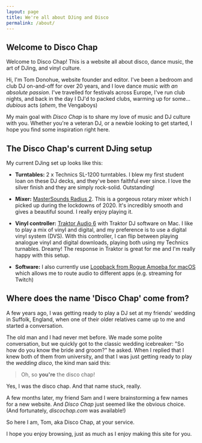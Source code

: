 ```yaml
---
layout: page
title: We're all about DJing and Disco
permalink: /about/
---
```


## Welcome to Disco Chap

Welcome to Disco Chap! This is a website all about disco, dance music, the art of DJing, and vinyl culture.

Hi, I'm Tom Donohue, website founder and editor. I've been a bedroom and club DJ on-and-off for over 20 years, and I love dance music _with an absolute passion_. I've travelled for festivals across Europe, I've run club nights, and back in the day I DJ'd to packed clubs, warming up for some... _dubious_ acts (_ahem_, the Vengaboys)

My main goal with _Disco Chap_ is to share my love of music and DJ culture with you. Whether you're a veteran DJ, or a newbie looking to get started, I hope you find some inspiration right here.

## The Disco Chap's current DJing setup

My current DJing set up looks like this:

- **Turntables:** 2 x Technics SL-1200 turntables. I blew my first student loan on these DJ decks, and they've been faithful ever since. I love the silver finish and they are simply rock-solid. Outstanding!

- **Mixer:** [MasterSounds Radius 2][radius2]. This is a gorgeous rotary mixer which I picked up during the lockdowns of 2020. It's incredibly smooth and gives a beautiful sound. I really enjoy playing it.

- **Vinyl controller:** [Traktor Audio 6][audio6] with Traktor DJ software on Mac. I like to play a mix of vinyl and digital, and my preference is to use a digital vinyl system (DVS). With this controller, I can flip between playing analogue vinyl and digital downloads, playing both using my Technics turnables. Dreamy! The response in Traktor is great for me and I'm really happy with this setup.

- **Software:** I also currently use [Loopback from Rogue Amoeba for macOS][loopback] which allows me to route audio to different apps (e.g. streaming for Twitch)

## Where does the name 'Disco Chap' come from?

A few years ago, I was getting ready to play a DJ set at my friends' wedding in Suffolk, England, when one of their older relatives came up to me and started a conversation. 

The old man and I had never met before. We made some polite conversation, but we quickly got to the classic wedding icebreaker: "So how do you know the bride and groom?" he asked. When I replied that I knew both of them from university, and that I was just getting ready to play the _wedding disco_, the kind man said this:

> Oh, so **you're** the disco chap!

Yes, I was the disco chap. And that name stuck, really. 

A few months later, my friend Sam and I were brainstorming a few names for a new website. And _Disco Chap_ just seemed like the obvious choice. (And fortunately, _discochap.com_ was available!)

So here I am, Tom, aka Disco Chap, at your service.

I hope you enjoy browsing, just as much as I enjoy making this site for you.


[radius2]: https://mastersounds.co.uk/collections/mixers/products/radius-2-silver
[audio6]: https://www.native-instruments.com/en/products/traktor/digital-vinyl/traktor-scratch-audio-6/
[loopback]: https://rogueamoeba.com/loopback/
